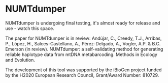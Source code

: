 # NUMTdumper
NUMTdumper is undergoing final testing, it's almost ready for release and use - watch this space.

The paper for NUMTdumper is in review:  Andújar, C., Creedy, T.J., Arribas, P., López, H., Salces-Castellano, A., Pérez-Delgado, A., Vogler, A.P. & B.C. Emerson (in review). NUMTdumper: a self-validating method for generating reliable haplotype data from mtDNA metabarcoding. Methods in Ecology and Evolution.

The development of this tool was supported by the iBioGen project funded by the H2020 European Research Council, Grant/Award Number: 810729.
